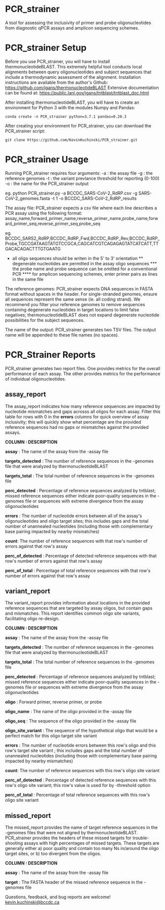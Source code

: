 # PCR_strainer
A tool for assessing the inclusivity of primer and probe oligonucleotides from diagnostic qPCR assays and amplicon sequencing schemes.

# PCR_strainer Setup
Before you use PCR_strainer, you will have to install thermonucleotideBLAST. This extremely helpful tool conducts local alignments between query oligonucleotides and subject sequences that include a thermodynamic assessment of the alignment. Installation instructions are available from the author's Github:
https://github.com/jgans/thermonucleotideBLAST
Extensive documentation can be found at:
https://public.lanl.gov/jgans/tntblast/tntblast_doc.html

After installing thermonucleotideBLAST, you will have to create an environment for Python 3 with the modules Numpy and Pandas:
```
conda create -n PCR_strainer python=3.7.1 pandas=0.20.3
```
After creating your environment for PCR_strainer, you can download the PCR_strainer script:
```
git clone https://github.com/KevinKuchinski/PCR_strainer.git
```

# PCR_strainer Usage
Running PCR_strainer requires four arguments:
  -a : the assay file
  -g : the reference genomes
  -t : the variant prevlance threshold for reporting (0-100)
  -o : the name for the PCR_strainer output
  
  eg. python PCR_strainer.py -a BCCDC_SARS-CoV-2_RdRP.csv -g SARS-CoV-2_genomes.fasta -t 1 -o BCCDC_SARS-CoV-2_RdRP_results

The assay file: PCR_strainer expects a csv file where each line describes a PCR assay using the following format:
  assay_name,forward_primer_name,reverse_primer_name,probe_name,forward_primer_seq,reverse_primer_seq,probe_seq
  
  eg. BCCDC_SARS2_RdRP,BCCDC_RdRP_Fwd,BCCDC_RdRP_Rev,BCCDC_RdRP_Probe,TGCCGATAAGTATGTCCGCA,CAGCATCGTCAGAGAGTATCATCATT,TTGACACAGACTTTGTGAATG
  * all oligo sequences should be writen in the 5' to 3' orientation
  ** degenerate nucleotides are permitted in the assay oligo sequences
  *** the probe name and probe sequence can be omitted for a conventional PCR
  **** for amplicon sequencing schemes, enter primer pairs as lines in the same file
 
The reference genomes: PCR_strainer expects DNA sequences in FASTA format without spaces in the header. For single-stranded genomes, ensure all sequences represent the same sense (ie. all coding strand). We recommend you filter your reference genomes to remove sequences containing degenerate nucleotides in target locations to limit false negatives; thermonucleotideBLAST does not expand degenerate nucleotide possibilities for the subject sequences.

The name of the output: PCR_strainer generates two TSV files. The output name will be appended to these file names (no spaces).

# PCR_Strainer Reports
PCR_strainer generates two report files. One provides metrics for the overall performance of each assay. The other provides metrics for the performance of individual oligonucleotides.

## assay_report
The assay_report indicates how many reference sequences are impacted by nucleotide mismatches and gaps acrosss all oligos for each assay. Filter this table for rows with 0 in the <b>errors</b> columns for quick overview of assay inclusivity; this will quickly show what percentage are the provided reference sequences had no gaps or mismatches against the provided assays.

<b>COLUMN : DESCRIPTION

  assay</b> : The name of the assay from the -assay file
  
  <b>targets_detected</b> : The number of reference sequences in the -genomes file that were analyzed by thermonucleotideBLAST
  
  <b>targets_total</b> : The total number of reference sequences in the -genomes file
  
  <b>perc_detected</b> : Percentage of reference sequences analyzed by tntblast; missed reference sequences either indicate poor-quality sequences in the -genomes file or sequences with extreme divergence from the assay oligonucleotides
  
  <b>errors</b> : The number of nucleotide errors between all of the assay's oligonucleotides and oligo target sites; this includes gaps and the total number of unannealed nucleotides (including those with complementary base pairing impacted by nearby mismatches)
  
  <b>count</b>: The number of reference sequences with that row's number of errors against that row's assay
  
  <b>perc_of_detected</b> : Percentage of detected reference sequences with that row's number of errors against that row's assay
  
  <b>perc_of_total</b> : Percentage of total reference sequences with that row's number of errors against that row's assay

## variant_report
The variant_report provides information about locations in the provided reference sequences that are targeted by assay oligos, but contain gaps and mismatches. This report identifies common oligo site variants, facilitating oligo re-design.

<b>COLUMN : DESCRIPTION

  assay</b> : The name of the assay from the -assay file
  
  <b>targets_detected</b> : The number of reference sequences in the -genomes file that were analyzed by thermonucleotideBLAST
  
  <b>targets_total</b> : The total number of reference sequences in the -genomes file
  
  <b>perc_detected</b> : Percentage of reference sequences analyzed by tntblast; missed reference sequences either indicate poor-quality sequences in the -genomes file or sequences with extreme divergence from the assay oligonucleotides
  
  <b>oligo</b> : Forward primer, reverse primer, or probe
  
  <b>oligo_name</b> : The name of the oligo provided in the -assay file
  
  <b>oligo_seq</b> : The sequence of the oligo provided in the -assay file
  
  <b>oligo_site_variant</b> : The sequence of the hypothetical oligo that would be a perfect match for this oligo target site variant
  
  <b>errors</b> : The number of nucleotide errors between this row's oligo and this row's target site variant ; this includes gaps and the total number of unannealed nucleotides (including those with complementary base pairing impacted by nearby mismatches)
  
  <b>count</b>: The number of reference sequences with this row's oligo site variant
  
  <b>perc_of_detected</b> : Percentage of detected reference sequences with this row's oligo site variant; this row's value is used for by -threshold option
  
  <b>perc_of_total</b> : Percentage of total reference sequences with this row's oligo site variant

## missed_report
The missed_report provides the name of target reference sequences in the -genomes files that were not aligned by thermonucleotideBLAST. PCR_strainer provides the headers of these missed targets for trouble-shooting assays with high percentages of missed targets. These targets are generally either a) poor quality and contain too many Ns in/around the oligo target sites, or b) too divergent from the oligos.

<b>COLUMN : DESCRIPTION

  assay</b> : The name of the assay from the -assay file
  
  <b>target</b> : The FASTA header of the missed reference sequence in the -genomes file

Questions, feedback, and bug reports are welcome! kevin.kuchinski@bccdc.ca
